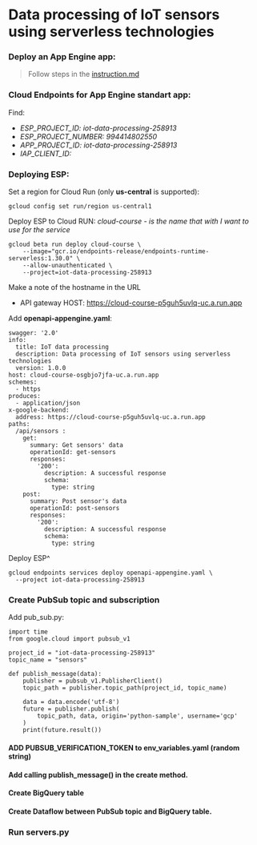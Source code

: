 # Data processing of IoT sensors using serverless technologies

### Deploy an App Engine app:
> Follow steps in the [instruction.md](https://github.com/scrubele/cloud-labs/blob/django-vue-web-app/instruction.md)
  
### Cloud Endpoints for App Engine standart app:
Find:
<i>
* ESP_PROJECT_ID: iot-data-processing-258913 	
* ESP_PROJECT_NUMBER:  994414802550 
* APP_PROJECT_ID: iot-data-processing-258913
* IAP_CLIENT_ID: 

</i>

### Deploying ESP:
Set a region for Cloud Run (only <b>us-central</b> is supported):
```
gcloud config set run/region us-central1
```
Deploy ESP to Cloud RUN:<i> cloud-course - is the name that with I want to use for the service</i>
```
gcloud beta run deploy cloud-course \
    --image="gcr.io/endpoints-release/endpoints-runtime-serverless:1.30.0" \
    --allow-unauthenticated \
    --project=iot-data-processing-258913 	
```

Make a note of the hostname in the URL
* API gateway HOST: https://cloud-course-p5guh5uvlq-uc.a.run.app

Add <b>openapi-appengine.yaml</b>:
```
swagger: '2.0'
info:
  title: IoT data processing
  description: Data processing of IoT sensors using serverless technologies
  version: 1.0.0
host: cloud-course-osgbjo7jfa-uc.a.run.app
schemes:
  - https
produces:
  - application/json
x-google-backend:
  address: https://cloud-course-p5guh5uvlq-uc.a.run.app
paths:
  /api/sensors :
    get:
      summary: Get sensors' data
      operationId: get-sensors
      responses:
        '200':
          description: A successful response
          schema:
            type: string
    post:
      summary: Post sensor's data 
      operationId: post-sensors
      responses:
        '200':
          description: A successful response
          schema:
            type: string
```
Deploy ESP^
```
gcloud endpoints services deploy openapi-appengine.yaml \
  --project iot-data-processing-258913
```

### Create PubSub topic and subscription

Add pub_sub.py:
```
import time
from google.cloud import pubsub_v1

project_id = "iot-data-processing-258913"
topic_name = "sensors" 

def publish_message(data):
    publisher = pubsub_v1.PublisherClient()
    topic_path = publisher.topic_path(project_id, topic_name)

    data = data.encode('utf-8')
    future = publisher.publish(
        topic_path, data, origin='python-sample', username='gcp'
    )
    print(future.result())
```
#### ADD PUBSUB_VERIFICATION_TOKEN to env_variables.yaml (random string)

#### Add calling <b>publish_message()</b> in the create method.
#### Create BigQuery table 
#### Create Dataflow between PubSub topic and BigQuery table.


### Run servers.py
